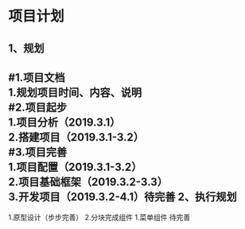 项目计划
====
1、规划
-----

  #1.项目文档<br />
    1.规划项目时间、内容、说明<br />
  #2.项目起步<br />
    1.项目分析（2019.3.1）<br />
    2.搭建项目（2019.3.1-3.2）<br />
  #3.项目完善<br />
    1.项目配置（2019.3.1-3.2）<br />
    2.项目基础框架（2019.3.2-3.3）<br />
    3.开发项目（2019.3.2-4.1）待完善
2、执行规划
-----
  1.原型设计（步步完善）
  2.分块完成组件
    1.菜单组件
待完善
